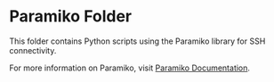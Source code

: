 # Paramiko Folder

This folder contains Python scripts using the Paramiko library for SSH connectivity.

For more information on Paramiko, visit [Paramiko Documentation](http://docs.paramiko.org/).
